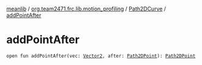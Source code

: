 [meanlib](../../index.md) / [org.team2471.frc.lib.motion_profiling](../index.md) / [Path2DCurve](index.md) / [addPointAfter](./add-point-after.md)

# addPointAfter

`open fun addPointAfter(vec: `[`Vector2`](../../org.team2471.frc.lib.math/-vector2/index.md)`, after: `[`Path2DPoint`](../-path2-d-point/index.md)`): `[`Path2DPoint`](../-path2-d-point/index.md)